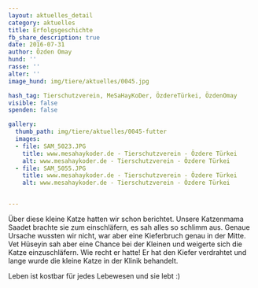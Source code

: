 ```yaml
---
layout: aktuelles_detail
category: aktuelles
title: Erfolgsgeschichte
fb_share_description: true
date: 2016-07-31
author: Özden Omay
hund: ''
rasse: ''
alter: ''
image_hund: img/tiere/aktuelles/0045.jpg

hash_tag: Tierschutzverein, MeSaHayKoDer, ÖzdereTürkei, ÖzdenOmay
visible: false
spenden: false

gallery:
  thumb_path: img/tiere/aktuelles/0045-futter
  images:
  - file: SAM_5023.JPG
    title: www.mesahaykoder.de - Tierschutzverein - Özdere Türkei
    alt: www.mesahaykoder.de - Tierschutzverein - Özdere Türkei
  - file: SAM_5055.JPG
    title: www.mesahaykoder.de - Tierschutzverein - Özdere Türkei
    alt: www.mesahaykoder.de - Tierschutzverein - Özdere Türkei


---
```


Über diese kleine Katze hatten wir schon berichtet. Unsere Katzenmama Saadet brachte sie zum einschläfern, es sah alles so schlimm aus.
Genaue Ursache wussten wir nicht, war aber eine Kieferbruch genau in der Mitte. Vet Hüseyin sah aber eine Chance bei der Kleinen und weigerte sich die Katze einzuschläfern.
Wie recht er hatte! Er hat den Kiefer verdrahtet und lange wurde die kleine Katze in der Klinik behandelt.

Leben ist kostbar für jedes Lebewesen und sie lebt :)



